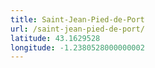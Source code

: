 ```yaml
---
title: Saint-Jean-Pied-de-Port
url: /saint-jean-pied-de-port/
latitude: 43.1629528
longitude: -1.2380528000000002
---
```

